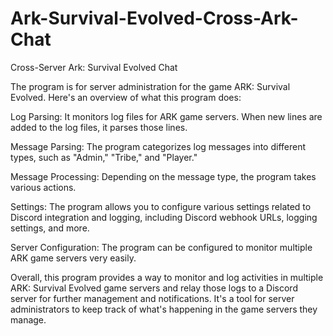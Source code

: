 # Ark-Survival-Evolved-Cross-Ark-Chat
Cross-Server Ark: Survival Evolved Chat

The program is for server administration for the game ARK: Survival Evolved. Here's an overview of what this program does:

Log Parsing: It monitors log files for ARK game servers. When new lines are added to the log files, it parses those lines.

Message Parsing: The program categorizes log messages into different types, such as "Admin," "Tribe," and "Player."

Message Processing: Depending on the message type, the program takes various actions.

Settings: The program allows you to configure various settings related to Discord integration and logging, including Discord webhook URLs, logging settings, and more.

Server Configuration: The program can be configured to monitor multiple ARK game servers very easily.

Overall, this program provides a way to monitor and log activities in multiple ARK: Survival Evolved game servers and relay those logs to a Discord server for further management and notifications. It's a tool for server administrators to keep track of what's happening in the game servers they manage.

